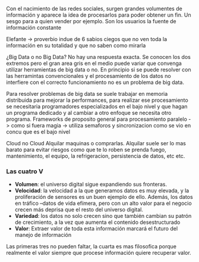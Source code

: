 Con el nacimiento de las redes sociales, surgen grandes volumentes de información y aparece la idea de procesarlos para poder obtener un fin. Un sesgo para a quien vender por ejemplo. Son los usuarios la fuente de información constante

Elefante -> proverbio indue de 6 sabios ciegos que no ven toda la información en su totalidad y que no saben como mirarla

¿Big Data o no Big Data?
No hay una respuesta exacta. Se conocen los dos extremos pero el gran area gris en el medio puede variar que convenga utilizar herramientas de big data o no.
En principio si se puede resolver con las herramintas convencionales y el procesamiento de los datos no interfiere con el correcto funcionamiento no es un problema de big data.

Para resolver problemas de big data se suele trabajar en memoria distribuida para mejorar la performances, para realizar ese procesamiento se necesitaria programadores especializados en el bajo nivel y que hagan un programa dedicado y al cambiar a otro enfoque se necesita otro programa.
Frameworks de proposito general para procesamiento paralelo -> como si fuera magia -> utiliza semaforos y sincronizacion como se vio en concu que es el bajo nivel

Cloud no Cloud
Alquilar maquinas o comprarlas. Alquilar suele ser lo mas barato para evitar riesgos como que te lo roben se prenda fuego, mantenimiento, el equipo, la refrigeracion, persistencia de datos, etc etc.

### Las cuatro V
- **Volumen**: el universo digital sigue expandiendo sus fronteras.
- **Velocidad**: la velocidad a la que generamos datos es muy elevada, y la proliferación de sensores es un buen ejemplo de ello. Además, los datos en tráfico –datos de vida efímera, pero con un alto valor para el negocio crecen más deprisa que el resto del universo digital.
- **Variedad**: los datos no solo crecen sino que también cambian su patrón de crecimiento, a la vez que aumenta el contenido desestructurado
- **Valor**: Extraer valor de toda esta información marcará el futuro del manejo de información
  
Las primeras tres no pueden faltar, la cuarta es mas filosofica porque realmente el valor siempre que procese información quiere recuperar valor.